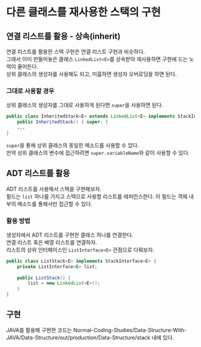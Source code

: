 # 다른 클래스를 재사용한 스택의 구현
## 연결 리스트를 활용 - 상속(inherit)
연결 리스트를 활용한 스택 구현은 연결 리스트 구현과 비슷하다.   
그래서 이미 만들어놓은 클래스 `LinkedList<E>`를 상속받아 재사용하면 구현에 드는 노력이 줄어든다.   
상위 클래스의 생성자를 사용해도 되고, 미흡하면 생성자 오버로딩을 하면 된다.

### 그대로 사용할 경우
상위 클래스의 생성자를 그대로 사용하게 된다면 `super`을 사용하면 된다.

```java
public class InheritedStack<E> extends LinkedList<E> implements StackInterface<E> {
    public InheritedStack() { super; }
    ...
}
```
`super`을 통해 상위 클래스의 동일한 메소드를 사용할 수 있다.   
만약 상위 클래스의 변수에 접근하려면 `super.variableName`와 같이 사용할 수 있다.


## ADT 리스트를 활용
ADT 리스트를 사용해서 스택을 구현해보자.   
필드는 `list` 하나를 가지고 스택으로 사용할 리스트를 레퍼런스한다.
이 필드는 객체 내부의 메소드를 통해서만 접근할 수 있다.

### 활용 방법
생성자에서 ADT 리스트를 구현한 클래스 하나를 연결한다.   
연결 리스트 혹은 배열 리스트를 연결하자.   
리스트의 상위 인터페이스인 `ListInterface<E>` 관점으로 다뤄보자.

```java
public class ListStack<E> implements StackInterface<E> {
    private ListInterface<E> list;
    
    public ListStack() {
        list = new LinkedList<E>();
    }
}
```

## 구현
JAVA를 활용해 구현한 코드는 Normal-Coding-Studies/Data-Structure-With-JAVA/Data-Structure/out/production/Data-Structure/stack 내에 있다.